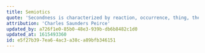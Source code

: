 ```yaml
---
title: Semiotics
quote: 'Secondness is characterized by reaction, occurrence, thing, the subject of force: the conception of being relative to something else.'
attribution: 'Charles Saunders Peirce'
updated_by: a726f1e0-85b0-48e3-939b-db6b8482c1d0
updated_at: 1615493360
id: e5f27b39-7ea6-4ac3-a38c-a89bfb346151
---
```

